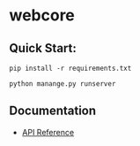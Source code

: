 # webcore
## Quick Start:

`pip install -r requirements.txt`

`python manange.py runserver`

## Documentation
- [API Reference](https://github.com/cyanideio/webcore/wiki/API)
